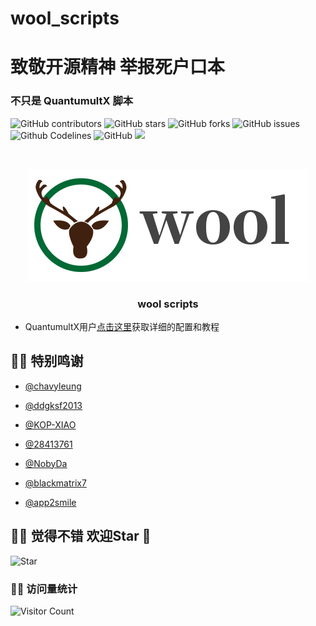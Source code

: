 # wool_scripts
# 致敬开源精神 举报死户口本

### 不只是 QuantumultX 脚本

![GitHub contributors](https://img.shields.io/github/contributors/fmz200/wool_scripts?style=for-the-badge)
![GitHub stars](https://img.shields.io/github/stars/fmz200/wool_scripts?color=ffd700&style=for-the-badge)
![GitHub forks](https://img.shields.io/github/forks/fmz200/wool_scripts?color=60c5ba&style=for-the-badge)
![GitHub issues](https://img.shields.io/github/issues/fmz200/wool_scripts?color=1E90FF&style=for-the-badge)
![Github Codelines](https://img.shields.io/tokei/lines/github/fmz200/wool_scripts?style=for-the-badge)
![GitHub](https://img.shields.io/github/license/fmz200/wool_scripts?style=for-the-badge)
[![](https://img.shields.io/badge/-t.me/quguanggao-3db6f1?style=for-the-badge&logo=Telegram&logoColor=2ca5e0)](https://t.me/quguanggao)

<br />

<p align="center">
  <a href="https://github.com/fmz200/wool_scripts">
    <img src="pic/logo/wool_logo.png" alt="Logo" width="448" height="180">
  </a>

<h3 align="center">wool scripts</h3>
</p>


- QuantumultX用户[点击这里](QuantumultX/README.md)获取详细的配置和教程

## 🧚‍♂️ 特别鸣谢
* [@chavyleung](https://github.com/chavyleung)

* [@ddgksf2013](https://github.com/ddgksf2013)

* [@KOP-XIAO](https://github.com/KOP-XIAO)

* [@28413761](https://github.com/fmz200)

* [@NobyDa](https://github.com/NobyDa)

* [@blackmatrix7](https://github.com/blackmatrix7)

* [@app2smile](https://github.com/app2smile)



## 🧚‍♀️ 觉得不错 欢迎Star 🌟

![Star](https://api.star-history.com/svg?repos=fmz200/wool_scripts&type=Date)

### 🧚‍♀️ 访问量统计
![Visitor Count](https://profile-counter.glitch.me/fmz200/count.svg)

